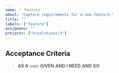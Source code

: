 ```yaml
---
name: ✨ Feature
about: "Capture requirements for a new feature."
title: ""
labels: ["feature"]
assignees: ""
projects: ["hcsolutions/3"]
---
```


<!-- REMOVE NON-APPLICABLE
**Discussion:**
- Link to relevant Discussion

**Freshdesk ticket:**
-->

<!--
**Prerequisite(s):**
- #
-->

<!-- A clear and concise description of what the feature needs to achieve. -->

## Acceptance Criteria

<!-- DELETE UNREQUIRED CLAUSES -->

> **AS A** user
> **GIVEN**
> **AND**
> **I NEED**
> **AND**
> **SO**

<!--
### Business Requirements

%% Provide details about data validations, permissions and any other pertinent business logic. %%

---
-->


<!-- OPTIONAL
## Design Considerations

%% Include UX / Service Design considerations e.g. where the feature will be accessed from, formatting specifics, non-standard design elements etc. When appropriate - such as when introducing new design patterns or elements - attach design prototypes/wireframes. %%
-->

<!--
## Technical Requirements

%% Will this rely on a new or existing service? Any new concerns? %%
-->

<!-- OPTIONAL
---
## Further Context

%% Quotes from business SMEs, discussion transcripts etc. %%
-->
